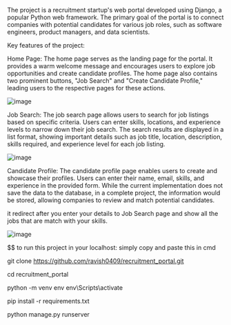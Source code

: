 The project is a recruitment startup's web portal developed using Django, a popular Python web framework. The primary goal of the portal is to connect companies with potential candidates for various job roles, such as software engineers, product managers, and data scientists.

Key features of the project:

Home Page: The home page serves as the landing page for the portal. It provides a warm welcome message and encourages users to explore job opportunities and create candidate profiles. The home page also contains two prominent buttons, "Job Search" and "Create Candidate Profile," leading users to the respective pages for these actions.


![image](https://github.com/ravish0409/recruitment_portal/assets/109892241/c12a2922-5bfc-40c8-ac1c-294bab458526)

Job Search: The job search page allows users to search for job listings based on specific criteria. Users can enter skills, locations, and experience levels to narrow down their job search. The search results are displayed in a list format, showing important details such as job title, location, description, skills required, and experience level for each job listing.

![image](https://github.com/ravish0409/recruitment_portal/assets/109892241/23a585b9-0c0d-46c5-b2a2-61edf8997cc6)

Candidate Profile: The candidate profile page enables users to create and showcase their profiles. Users can enter their name, email, skills, and experience in the provided form. While the current implementation does not save the data to the database, in a complete project, the information would be stored, allowing companies to review and match potential candidates.

it redirect after you enter your details to Job Search page and show all the jobs that are match with your skills.

![image](https://github.com/ravish0409/recruitment_portal/assets/109892241/285602a6-e9f1-4761-9fa2-4a7378a4fb42)



$$ to run this project in your localhost: simply copy and paste this in cmd

git clone https://github.com/ravish0409/recruitment_portal.git

cd recruitment_portal

python -m venv env
env\Scripts\activate

pip install -r requirements.txt

python manage.py runserver


